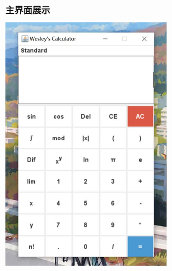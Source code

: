 # 主界面展示

![avatar](https://github.com/Wesley273/IntelligentCalculator/blob/5b3bd9325c6443de3a45a213cb83895bcc454e40/img/1.jpg)